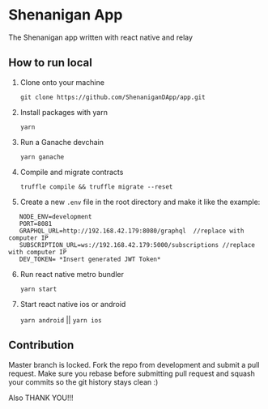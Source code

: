 # Shenanigan App

The Shenanigan app written with react native and relay

## How to run local

1. Clone onto your machine

    `git clone https://github.com/ShenaniganDApp/app.git` 
  
2. Install packages with yarn

    `yarn`
    
3. Run a Ganache devchain
    
    `yarn ganache`

4. Compile and migrate contracts
    
    `truffle compile && truffle migrate --reset`

5. Create a new `.env` file in the root directory and make it like the example:
 ```
    NODE_ENV=development
    PORT=8081 
    GRAPHQL_URL=http://192.168.42.179:8080/graphql  //replace with computer IP
    SUBSCRIPTION_URL=ws://192.168.42.179:5000/subscriptions //replace with computer IP
    DEV_TOKEN= *Insert generated JWT Token*
```
    
6. Run react native metro bundler

    `yarn start`
    
7. Start react native ios or android
      
     `yarn android` || `yarn ios`


## Contribution

Master branch is locked. Fork the repo from development and submit a pull request. Make sure you rebase before submitting pull request and squash your commits so the git history stays clean :)

Also THANK YOU!!!


